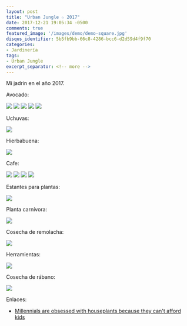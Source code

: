 ```yaml
---
layout: post
title: "Urban Jungle ☆ 2017"
date: 2017-12-21 19:05:34 -0500
comments: true
featured_image: '/images/demo/demo-square.jpg'
disqus_identifier: 5b5fb9bb-66c8-4286-bcc6-d2d59d4f9f70
categories:
- Jardinería
tags:
- Urban Jungle
excerpt_separator: <!-- more -->
---
```


Mi jadrin en el año 2017.

<!-- more -->

Avocado:

<div class="gallery" data-columns="3">
    <img src="/images/urban-jungle/avocado.jpg">
    <img src="/images/urban-jungle/avocado-seeds-00.jpg">
    <img src="/images/urban-jungle/avocado-seeds-01.jpg">
    <img src="/images/urban-jungle/avocado-seed.jpg">
    <img src="/images/urban-jungle/avocado-transplant.jpg">
</div>

Uchuvas:

![](/images/urban-jungle/uchuvas.jpg)

Hierbabuena:

![](/images/urban-jungle/huerbabuena.jpg)

Cafe:

<div class="gallery" data-columns="2">
    <img src="/images/urban-jungle/cafe-00.jpg">
    <img src="/images/urban-jungle/cafe-01.jpg">
    <img src="/images/urban-jungle/cafe-02.jpg">
    <img src="/images/urban-jungle/cafe-03.jpg">
</div>

Estantes para plantas:

![](/images/urban-jungle/estantes.jpg)

Planta carnívora:

![](/images/urban-jungle/planta-carnivora.jpg)

Cosecha de remolacha:

![](/images/urban-jungle/remolacha.jpg)

Herramientas:

![](/images/urban-jungle/herramientas.jpg)

Cosecha de rábano:

![](/images/urban-jungle/rabano.jpg)

Enlaces:

* [Millennials are obsessed with houseplants because they can't afford kids](http://www.independent.co.uk/life-style/millennials-houseplants-children-kids-money-families-succulent-cactus-bonsai-how-to-dying-a7937021.html)
